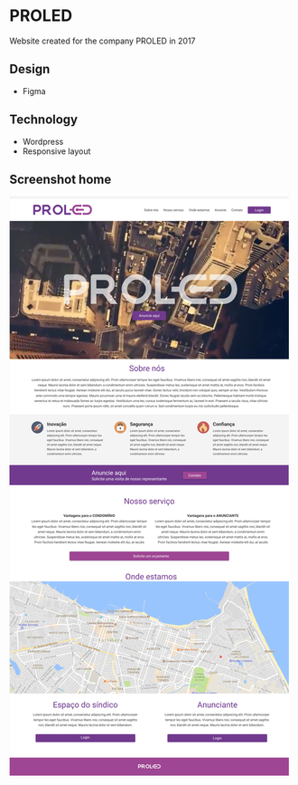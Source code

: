 # PROLED
Website created for the company PROLED in 2017 

## Design
* Figma

## Technology
* Wordpress
* Responsive layout

## Screenshot home
![Screenshot site](./screenshot.png)